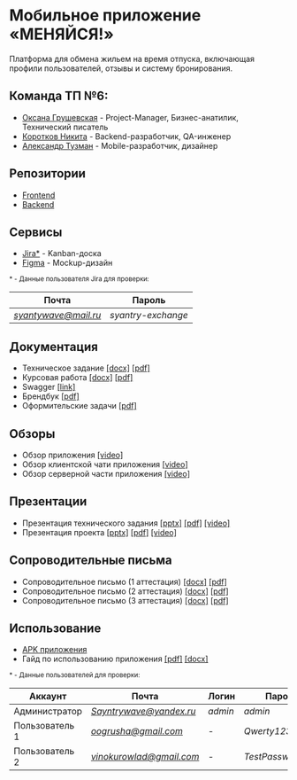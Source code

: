 # Мобильное приложение «МЕНЯЙСЯ!»

Платформа для обмена жильем на время отпуска, включающая профили пользователей, отзывы и систему бронирования.

## Команда ТП №6:
-   [Оксана Грушевская](https://github.com/pizza4cheeze "Оксана Грушевская") - Project-Manager, Бизнес-анатилик, Технический писатель
-   [Коротков Никита](https://github.com/Sayntrywave "Коротков Никита") - Backend-разработчик, QA-инженер
-   [Александр Тузман](https://github.com/Allexande "Александр Тузман") - Mobile-разработчик, дизайнер

## Репозитории
- [Frontend](https://github.com/Allexande/exchange-frontend) 
- [Backend](https://github.com/Sayntrywave/exchange-backend)

## Сервисы
- [Jira*](https://oogrusha.atlassian.net/jira/software/projects/OEMF/boards/1) -  Kanban-доска
- [Figma](https://www.figma.com/file/Pib5HBtBHyg5I0HHOKkQaH/Макет-"МЕНЯЙСЯ!"?type=design&node-id=0:1&mode=design&t=NsmhQ7naN5ZhgozG-1) - Mockup-дизайн

<small>
* - Данные пользователя Jira для проверки:

| Почта               | Пароль             |
|---------------------|--------------------|
| *syantywave@mail.ru*| *syantry-exchange* |
</small>

## Документация
- Техническое задание
  [[docx]](Документация/Техническое_задание/Техническое_задание.docx)
  [[pdf]](Документация/Техническое_задание/Техническое_задание.pdf)
- Курсовая работа 
   [[docx]](Документация/Курсовая/Курсовая_работа_Меняйся.docx)
   [[pdf]](Документация/Курсовая/Курсовая_работа_Меняйся.pdf)
- Swagger [[link]](https://82.148.29.11:8080/swagger-ui/index.html)
- Брендбук [[pdf]](Документация/Брендбук/Брендбук.pdf)
- Оформительские задачи [[pdf]](Документация/Техническое_задание/Оформительские_задачи.pdf)

## Обзоры
- Обзор приложения  [[video]](https://drive.google.com/file/d/1yMWSg5Dxzd_g4lrVPKaqXNhSzDOt5AnK/view?usp=sharing)
- Обзор клиентской чати приложения  [[video]](https://drive.google.com/file/d/1uxp7yUCiqAu6zB-XOAXB6oJtd6JJres3/view?usp=sharing)
- Обзор серверной части приложения  [[video]](https://drive.google.com/file/d/1xqUAkgTK6E9PV_YmS9KfmdR0r7V6Ous0/view?usp=sharing)

## Презентации 
- Презентация технического задания 
  [[pptx]](Документация/Презентация_на_начальном_этапе/Презентация_1_аттестация.pptx) [[pdf]](Документация/Презентация_на_начальном_этапе/Презентация_1_аттестация.pdf) [[video]](https://drive.google.com/file/d/1A9VLxambcZqrkJJhI21oWeEGToih64YC/view) 
- Презентация проекта [[pptx]](Документация/Презентация_проекта/Презентация_3_аттестация.pptx) [[pdf]](Документация/Презентация_проекта/Презентация_3_аттестация.pdf) [[video]](https://drive.google.com/drive/folders/1jCdbNsTNShmmPn8zkAP-46sgG18_m8r1?usp=sharing)

## Сопроводительные письма
- Сопроводительное письмо (1 аттестация)
[[docx]](Документация/Сопроводительное_письмо/Аттестация_1/Сопроводительное_письмо_1_атт.docx)
[[pdf]](Документация/Сопроводительное_письмо/Аттестация_1/Сопроводительное_письмо_1_атт.pdf)
- Сопроводительное письмо (2 аттестация)
[[docx]](Документация/Сопроводительное_письмо/Аттестация_2/Сопроводительное_письмо_2_атт.docx)
[[pdf]](Документация/Сопроводительное_письмо/Аттестация_2/Сопроводительное_письмо_2_атт.pdf)
- Сопроводительное письмо (3 аттестация)
[[docx]](Документация/Сопроводительное_письмо/Аттестация_3/Сопроводительное_письмо_3_атт.docx)
[[pdf]](Документация/Сопроводительное_письмо/Аттестация_3/Сопроводительное_письмо_3_атт.pdf)

## Использование
- [APK приложения](https://github.com/Allexande/exchange-frontend/blob/main/app-release.apk)
- Гайд по использованию приложения [[pdf]](Документация/Гайд/Гайд_по_использованию_приложения.pdf) [[docx]](Документация/Гайд/Гайд_по_использованию_приложения.docx)
<small>
* - Данные пользователей для проверки:

| Аккаунт             | Почта                | Логин   | Пароль          |
|---------------------|----------------------|---------|-----------------|
| Администратор       | *Sayntrywave@yandex.ru* | *admin* | *admin*         |
| Пользователь 1      | *oogrusha@gmail.com* | -       | *Qwerty123*     |
| Пользователь 2      | *vinokurowlad@gmail.com* | -     | *TestPassword123* |
</small>
